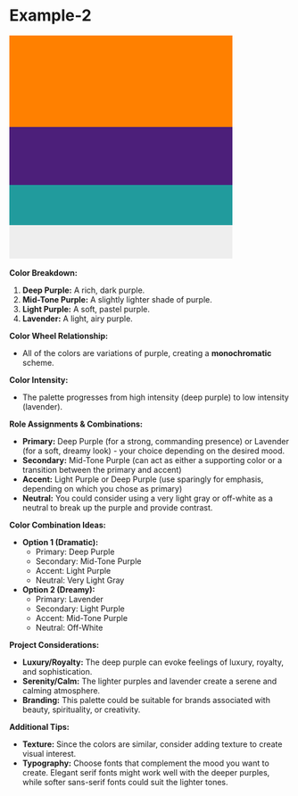 # Example-2

![alt text](<Color Hunt Palette ff80004c1f7a219b9deeeeee.png>)

**Color Breakdown:**

1. **Deep Purple:** A rich, dark purple.
2. **Mid-Tone Purple:** A slightly lighter shade of purple.
3. **Light Purple:** A soft, pastel purple.
4. **Lavender:** A light, airy purple.

**Color Wheel Relationship:**

* All of the colors are variations of purple, creating a **monochromatic** scheme.

**Color Intensity:**

* The palette progresses from high intensity (deep purple) to low intensity (lavender).

**Role Assignments & Combinations:**

* **Primary:** Deep Purple (for a strong, commanding presence) or Lavender (for a soft, dreamy look) - your choice depending on the desired mood.
* **Secondary:** Mid-Tone Purple (can act as either a supporting color or a transition between the primary and accent)
* **Accent:** Light Purple or Deep Purple (use sparingly for emphasis, depending on which you chose as primary)
* **Neutral:** You could consider using a very light gray or off-white as a neutral to break up the purple and provide contrast.

**Color Combination Ideas:**

* **Option 1 (Dramatic):**
  * Primary: Deep Purple
  * Secondary: Mid-Tone Purple
  * Accent: Light Purple
  * Neutral: Very Light Gray
* **Option 2 (Dreamy):**
  * Primary: Lavender
  * Secondary: Light Purple
  * Accent: Mid-Tone Purple
  * Neutral: Off-White

**Project Considerations:**

* **Luxury/Royalty:** The deep purple can evoke feelings of luxury, royalty, and sophistication. 
* **Serenity/Calm:** The lighter purples and lavender create a serene and calming atmosphere.
* **Branding:** This palette could be suitable for brands associated with beauty, spirituality, or creativity.

**Additional Tips:**

* **Texture:** Since the colors are similar, consider adding texture to create visual interest.
* **Typography:** Choose fonts that complement the mood you want to create. Elegant serif fonts might work well with the deeper purples, while softer sans-serif fonts could suit the lighter tones.
